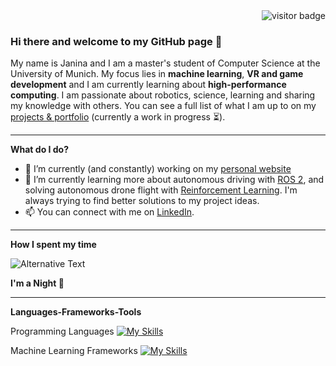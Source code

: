 <div style="display: flex; justify-content: flex-end; align-items: center;">
  <img src="https://visitor-badge.laobi.icu/badge?page_id=janinamattes.janinamattes" alt="visitor badge">
</div>

### Hi there and welcome to my GitHub page 👋
My name is Janina and I am a master's student of Computer Science at the University of Munich. My focus lies in **machine learning**, **VR and game development** and I am currently learning about **high-performance computing**. I am passionate about robotics, science, learning and sharing my knowledge with others. You can see a full list of what I am up to on my [projects & portfolio](https://janinamattes.github.io/#profile) (currently a work in progress ⏳).

---

**What do I do?**

- 🔭 I’m currently (and constantly) working on my [personal website](https://janinamattes.github.io/#profile)
- 🌱 I’m currently learning more about autonomous driving with [ROS 2](https://github.com/munichmotorsport), and solving autonomous drone flight with [Reinforcement Learning](https://github.com/JaninaMattes/Autonomous-Explorer-Drone). I'm always trying to find better solutions to my project ideas.
- 📫 You can connect with me on [LinkedIn](https://www.linkedin.com/in/janina-mattes/). 

---

**How I spent my time**
<!--START_SECTION:waka-->
<img
  src="https://github.com/janinamattes/janinamattes/blob/main/images/stat.svg"
  alt="Alternative Text"
/>
<!--END_SECTION:waka-->

**I'm a Night 🦉**

---

**Languages-Frameworks-Tools**

Programming Languages
[![My Skills](https://skillicons.dev/icons?i=py,java,cpp,c,cs,ts,kotlin,dart,bash&theme=light&perline=3)](https://skillicons.dev)

Machine Learning Frameworks
[![My Skills](https://skillicons.dev/icons?i=pytorch,sklearn,opencv&theme=light)](https://skillicons.dev)

<!--

Web/Mobile App Development Frameworks
[![My Skills](https://skillicons.dev/icons?i=flask,django,angular,nestjs,flutter,postman,spring,firebase&theme=light)](https://skillicons.dev)

Cloud Development
[![My Skills](https://skillicons.dev/icons?i=aws,gcp&theme=light)](https://skillicons.dev)

Database Systems
[![My Skills](https://skillicons.dev/icons?i=mysql,postgres,sqlite,mongodb&theme=light)](https://skillicons.dev)

Containerization
[![My Skills](https://skillicons.dev/icons?i=docker,heroku,kubernetes&theme=light)](https://skillicons.dev)
-->
